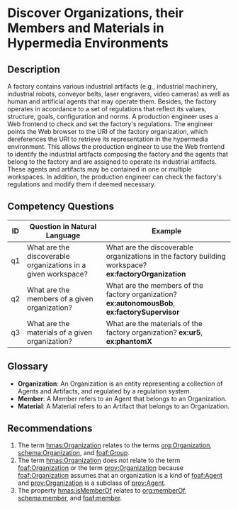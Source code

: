 # Discover Organizations, their Members and Materials in Hypermedia Environments

## Description
A factory contains various industrial artifacts (e.g., industrial machinery, industrial robots, conveyor belts, laser engravers, video cameras) as well as human and artificial agents that may operate them. Besides, the factory operates in accordance to a set of regulations that reflect its values, structure, goals, configuration and norms. A production engineer uses a Web frontend to check and set the factory's regulations. The engineer points the Web browser to the URI of the factory organization, which dereferences the URI to retrieve its representation in the hypermedia environment. This allows the production engineer to use the Web frontend to identify the industrial artifacts composing the factory and the agents that belong to the factory and are assigned to operate its industrial artifacts. These agents and artifacts may be contained in one or multiple workspaces. In addition, the production engineer can check the factory's regulations and modify them if deemed necessary.

## Competency Questions

| ID | Question in Natural Language | Example |
|----|------------------------------|---------|
| q1 | What are the discoverable organizations in a given workspace? | What are the discoverable organizations in the factory building workspace? **ex:factoryOrganization** |
| q2 | What are the members of a given organization?                 | What are the members of the factory organization? **ex:autonomousBob**, **ex:factorySupervisor**      |
| q3 | What are the materials of a given organization?               | What are the materials of the factory organization? **ex:ur5**, **ex:phantomX**                       |

## Glossary

* **Organization**: An Organization is an entity representing a collection of Agents and Artifacts, and regulated by a regulation system.
* **Member**: A Member refers to an Agent that belongs to an Organization.
* **Material**: A Material refers to an Artifact that belongs to an Organization.

## Recommendations

1. The term [hmas:Organization](https://purl.org/hmas/Organization) relates to the terms [org:Organization](https://www.w3.org/TR/vocab-org/#org:Organization), [schema:Organization](https://schema.org/Organization), and [foaf:Group](http://xmlns.com/foaf/0.1/#term_Group).
2. The term [hmas:Organization](https://purl.org/hmas/Organization) does not relate to the term [foaf:Organization](http://xmlns.com/foaf/0.1/#term_Organization) or the term [prov:Organization](https://www.w3.org/TR/2013/REC-prov-o-20130430/#Organization) because [foaf:Organization](http://xmlns.com/foaf/0.1/#term_Organization) assumes that an organization is a kind of [foaf:Agent](http://xmlns.com/foaf/0.1/#term_Agent) and [prov:Organization](https://www.w3.org/TR/2013/REC-prov-o-20130430/#Organization) is a subclass of [prov:Agent](https://www.w3.org/TR/2013/REC-prov-o-20130430/#Agent).
3. The property [hmas:isMemberOf](https://purl.org/hmas/isMemberOf) relates to [org:memberOf](https://www.w3.org/TR/vocab-org/#property-memberof), [schema:member](https://schema.org/member), and [foaf:member](http://xmlns.com/foaf/0.1/#term_member).
